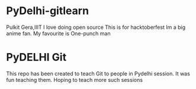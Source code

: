 # PyDelhi-gitlearn
Pulkit Gera,IIIT
I love doing open source
This is for hacktoberfest
Im a big anime fan. My favourite is One-punch man
# PyDELHI Git 
This repo has been created to teach Git to people in Pydelhi session. It was fun teaching them. Hoping to teach more such sessions

